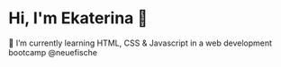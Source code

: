 # Hi, I'm Ekaterina 👋

🌱 I’m currently learning HTML, CSS & Javascript in a web development bootcamp @neuefische

